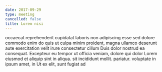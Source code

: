 ```yaml
---
date: 2017-09-29
type: meeting
cancelled: false
title: Lorem nisi
---
```

occaecat reprehenderit cupidatat laboris non adipiscing esse sed dolore commodo enim do quis ut culpa minim proident, magna ullamco deserunt aute exercitation velit irure consectetur cillum Duis dolor nostrud ea consequat. Excepteur eu tempor ut officia veniam, dolore qui dolor Lorem eiusmod et aliquip sint in aliqua. sit incididunt mollit. pariatur. voluptate in ipsum amet, in Ut ex elit, sunt fugiat ad